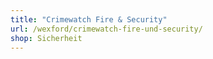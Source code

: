 ```yaml
---
title: "Crimewatch Fire & Security"
url: /wexford/crimewatch-fire-und-security/
shop: Sicherheit
---
```

